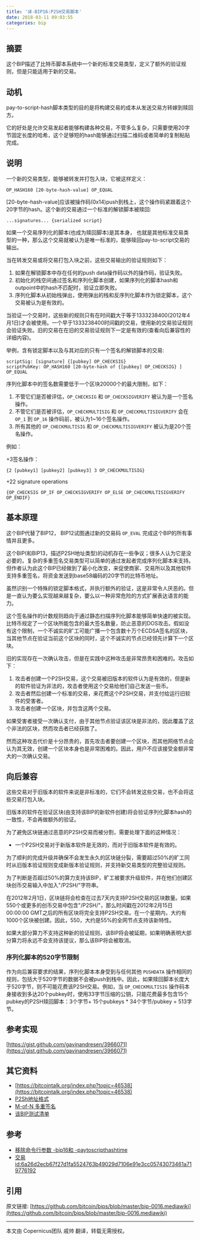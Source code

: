```yaml
---
title: '译-BIP16:P2SH交易脚本'
date: 2018-03-11 09:03:55
categories: bip
---
```


## 摘要

这个BIP描述了比特币脚本系统中一个新的标准交易类型，定义了额外的验证规则，但是只能适用于新的交易。

## 动机

pay-to-script-hash脚本类型的目的是将构建交易的成本从发送交易方转嫁到赎回方。

它的好处是允许交易发起者能够构建各种交易，不管多么复杂，只需要使用20字节固定长度的哈希，这个足够短的hash能够通过扫描二维码或者简单的复制粘贴完成。

## 说明

一个新的交易类型，能够被转发并打包入块，它被这样定义：

```
OP_HASH160 [20-byte-hash-value] OP_EQUAL
```

[20-byte-hash-value]应该被操作码(0x14)push到栈上，这个操作码紧跟着这个20字节的hash。这个新的交易通过一个标准的解锁脚本被赎回:

```
...signatures... {serialized script}
```

如果一个交易序列化的脚本(也成为赎回脚本)是其本身， 也就是其他标准交易类型的一种，那么这个交易就被认为是唯一标准的，能够赎回pay-to-script交易的输出。

当在转发交易或将交易打包入块之前，这些交易输出的验证规则如下：

1. 如果在解锁脚本中存在任何的push data操作码以外的操作码，验证失败。
2. 初始化的栈空间通过签名和序列化脚本创建，如果序列化的脚本hash和outpoint中的hash不匹配时，验证立即失败。
3. 序列化脚本从初始栈弹出，使用弹出的栈和反序列化脚本作为锁定脚本，这个交易被认为是有效的。

当验证一个交易时，这些新的规则只有在时间戳大于等于1333238400(2012年4月1日)才会被使用。一个早于1333238400时间戳的交易，使用新的交易验证规则会验证失败。旧的交易在在旧的交易验证规则下一定是有效的(查看向后兼容性的详细内容)。

举例，含有锁定脚本以及与其对应的只有一个签名的解锁脚本的交易:

```
scriptSig: [signature] {[pubkey] OP_CHECKSIG}
scriptPubKey: OP_HASH160 [20-byte-hash of {[pubkey] OP_CHECKSIG} ] OP_EQUAL
```

序列化脚本中的签名数需要低于一个区块20000个的最大限制，如下：

1. 不管它们是否被评估，`OP_CHECKSIG` 和 `OP_CHECKSIGVERIFY` 被认为是一个签名操作。
2. 不管它们是否被评估，`OP_CHECKMULTISIG` 和 `OP_CHECKMULTISIGVERIFY` 会在 `OP_1` 到 `OP_16` 操作码前，被认为1~16个签名操作。
3. 所有其他的 `OP_CHECKMULTISIG` 和 `OP_CHECKMULTISIGVERIFY` 被认为是20个签名操作。

例如：

+3签名操作：

```
{2 [pubkey1] [pubkey2] [pubkey3] 3 OP_CHECKMULTISIG}
```

+22 signature operations

```
{OP_CHECKSIG OP_IF OP_CHECKSIGVERIFY OP_ELSE OP_CHECKMULTISIGVERIFY OP_ENDIF}
```

## 基本原理

这个BIP代替了BIP12， BIP12试图通过新的交易码 `OP_EVAL` 完成这个BIP的所有事情并且更多。

这个BIP(和BIP13，描述P2SH地址类型)的动机存在一些争议；很多人认为它是没必要的，复杂的多重签名交易类型可以简单的通过发起者完成序列化脚本来支持。但作者认为此这个BIP已经做到了最小化改变，来促使商家、交易所以及其他软件支持多重签名，将资金发送到base58编码的20字节的比特币地址。

虽然识别一个特殊的锁定脚本格式，并执行额外的验证，这是非常令人厌恶的。但是一直认为要么实现越来越复杂，要么以一种非常危险的方式扩展表达语言的能力。

这个签名操作的计数规则趋向于通过静态扫描序列化脚本能够简单快速的被实现。比特币规定了一个区块所能包含的最大签名数量，防止恶意的DOS攻击。假如没有这个限制，一个不诚实的旷工可能广播一个包含数十万个ECDSA签名的区块，当其他节点在验证当前这个区块的同时，这个不诚实的节点已经领先计算下一个区块。

旧的实现存在一次确认攻击，但是在实践中这种攻击是非常昂贵和困难的。攻击如下：

1. 攻击者创建一个P2SH交易，这个交易被旧版本的软件认为是有效的，但是新的软件验证为非法的，攻击者使用这个交易给他们自己发送一些币。
2. 攻击者然后创建一个标准的交易，来花费这个P2SH交易，并支付给运行旧软件的受害者。
3. 攻击者创建一个区块，并包含这两个交易。

如果受害者接受一次确认支付，由于其他节点验证该区块是非法的，因此覆盖了这个非法的区块，然而攻击者已经获胜了。

然而这种攻击代价是十分昂贵的，首先攻击者要创建一个区块，而其他网络节点会认为其无效，创建一个区块本身也是非常困难的。因此，用户不应该接受金额非常大的一次确认交易。

## 向后兼容

这些交易对于旧版本的软件来说是非标准的，它们不会转发这些交易，也不会将这些交易打包入块。

旧版本的软件在验证区块(由支持该BIP的新软件创建)将会验证序列化脚本hash的一致性，不会再做额外的验证。

为了避免区块链通过恶意的P2SH交易而被分割，需要处理下面的这种情况：

- 一个P2SH交易对于新版本软件是无效的，而对于旧版本软件是有效的。

为了顺利的完成升级并确保不会发生永久的区块链分裂，需要超过50%的旷工同时从旧版本验证规则变成新版本验证规则，并支持新交易类型的完整验证规则。

为了判断是否超过50%的算力支持该BIP，旷工被要求升级软件，并在他们创建区块创币交易输入中加入"/P2SH/"字符串。

在2012年2月1日，区块链将会检查在过去7天内支持P2SH交易的区块数量。如果550个或更多的创币交易中包含"/P2SH/"，那么时间戳在2012年2月15日00:00:00 GMT之后的所有区块将完全支持P2SH交易。在一个星期内，大约有1000个区块被创建。因此，550，大约是55%的全网节点支持该新特性。

如果大部分算力不支持这种新的验证规则，该BIP将会被延期，如果明确表明大部分算力将永远不会支持该提议，那么该BIP将会被取消。

### 序列化脚本的520字节限制

作为向后兼容要求的结果，序列化脚本本身受到与任何其他 `PUSHDATA` 操作相同的规则，包括大于520字节的数据不会被push到栈中。因此，如果赎回脚本长度大于520字节，则不可能花费该P2SH交易。例如，当 `OP_CHECKMULTISIG` 操作码本身接收到多达20个pubkey时，使用33字节压缩的公钥，只能花费最多包含15个pubkey的P2SH赎回脚本：3个字节+ 15个pubkeys * 34个字节/pubkey = 513字节。


## 参考实现

[https://gist.github.com/gavinandresen/3966071](https://gist.github.com/gavinandresen/3966071)

## 其它资料

- [https://bitcointalk.org/index.php?topic=46538](https://bitcointalk.org/index.php?topic=46538)
- [P2Sh地址格式](https://bitcointalk.org/index.php?topic=46538)
- [M-of-N 多重签名](https://github.com/bitcoin/bips/blob/master/bip-0011.mediawiki)
- [该BIP测试清单](https://github.com/bitcoin/bips/blob/master/bip-0016/qa.mediawiki)

## 参考

- [移除命令行参数 -bip16和 -paytoscripthashtime](https://github.com/bitcoin/bitcoin/commit/8f188ece3c82c4cf5d52a3363e7643c23169c0ff)
- [交易id:6a26d2ecb67f27d1fa5524763b49029d7106e91e3cc05743073461a719776192](http://blockexplorer.com/tx/6a26d2ecb67f27d1fa5524763b49029d7106e91e3cc05743073461a719776192)

## 引用

原文链接: [https://github.com/bitcoin/bips/blob/master/bip-0016.mediawiki](https://github.com/bitcoin/bips/blob/master/bip-0016.mediawiki)

***

本文由 Copernicus团队 戚帅 翻译，转载无需授权。


